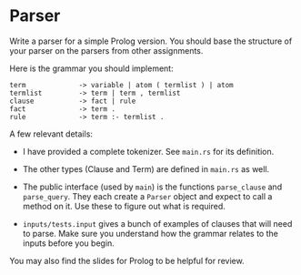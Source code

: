 Parser
======

Write a parser for a simple Prolog version. You should base the
structure of your parser on the parsers from other assignments.

Here is the grammar you should implement:

    term             -> variable | atom ( termlist ) | atom
    termlist         -> term | term , termlist
    clause           -> fact | rule
    fact             -> term .
    rule             -> term :- termlist .

A few relevant details:

*   I have provided a complete tokenizer. See `main.rs` for its
    definition.

*   The other types (Clause and Term) are defined in `main.rs` as
    well.

*   The public interface (used by `main`) is the functions
    `parse_clause` and `parse_query`. They each create a `Parser`
    object and expect to call a method on it. Use these to figure
    out what is required.

*   `inputs/tests.input` gives a bunch of examples of clauses that
    will need to parse. Make sure you understand how the grammar
    relates to the inputs before you begin.

You may also find the slides for Prolog to be helpful for review.
